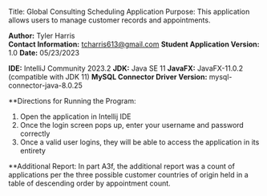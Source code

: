 Title: Global Consulting Scheduling Application
Purpose: This application allows users to manage customer records and appointments.

**Author:** Tyler Harris<br>
**Contact Information:** tcharris613@gmail.com
**Student Application Version:** 1.0
**Date:** 05/23/2023

**IDE:** IntelliJ Community 2023.2
**JDK:** Java SE 11
**JavaFX:** JavaFX-11.0.2 (compatible with JDK 11)
**MySQL Connector Driver Version:** mysql-connector-java-8.0.25

**Directions for Running the Program:
1. Open the application in Intellij IDE
2. Once the login screen pops up, enter your username and password correctly
3. Once a valid user logins, they will be able to access the application in its entirety

**Additional Report:
In part A3f, the additional report was a count of applications per the three possible customer countries of origin held in a table of descending order by appointment count.



